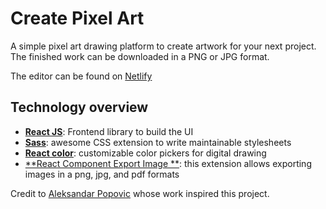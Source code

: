 # Create Pixel Art

A simple pixel art drawing platform to create artwork for your next project. The finished work can be downloaded in a PNG or JPG format. 

The editor can be found on [Netlify](https://drawing-pixels-editor.netlify.app/)

## Technology overview
* [**React JS**](https://reactjs.org/): Frontend library to build the UI
* [**Sass**](https://sass-lang.com/): awesome CSS extension to write maintainable stylesheets
* [**React color**](https://casesandberg.github.io/react-color/): customizable color pickers for digital drawing
* [**React Component Export Image **](https://github.com/im-salman/react-component-export-image#readme): this extension allows exporting images in a png, jpg, and pdf formats


Credit to [Aleksandar Popovic](https://aleksandarpopovic.com/) whose work inspired this project.
